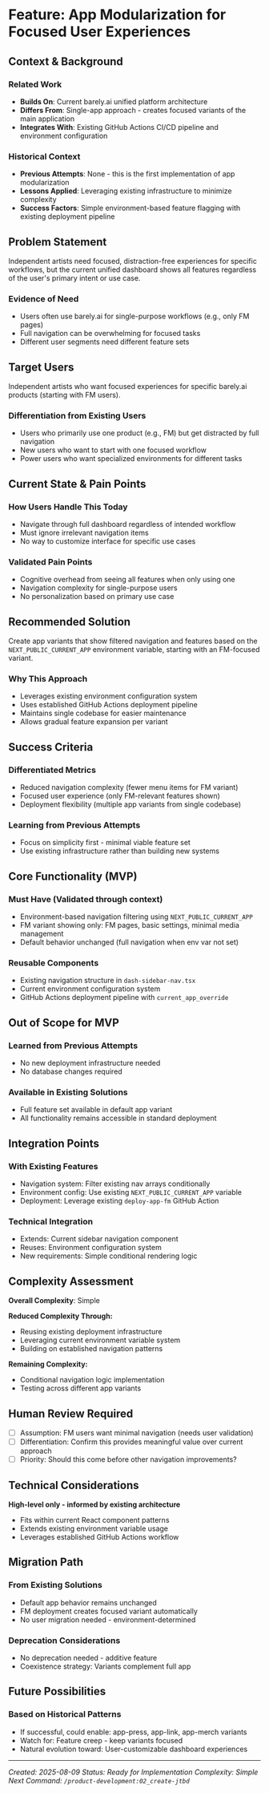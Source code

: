 # Feature: App Modularization for Focused User Experiences

## Context & Background

### Related Work
- **Builds On**: Current barely.ai unified platform architecture
- **Differs From**: Single-app approach - creates focused variants of the main application
- **Integrates With**: Existing GitHub Actions CI/CD pipeline and environment configuration

### Historical Context
- **Previous Attempts**: None - this is the first implementation of app modularization
- **Lessons Applied**: Leveraging existing infrastructure to minimize complexity
- **Success Factors**: Simple environment-based feature flagging with existing deployment pipeline

## Problem Statement

Independent artists need focused, distraction-free experiences for specific workflows, but the current unified dashboard shows all features regardless of the user's primary intent or use case.

### Evidence of Need
- Users often use barely.ai for single-purpose workflows (e.g., only FM pages)
- Full navigation can be overwhelming for focused tasks
- Different user segments need different feature sets

## Target Users

Independent artists who want focused experiences for specific barely.ai products (starting with FM users).

### Differentiation from Existing Users
- Users who primarily use one product (e.g., FM) but get distracted by full navigation
- New users who want to start with one focused workflow
- Power users who want specialized environments for different tasks

## Current State & Pain Points

### How Users Handle This Today
- Navigate through full dashboard regardless of intended workflow
- Must ignore irrelevant navigation items
- No way to customize interface for specific use cases

### Validated Pain Points
- Cognitive overhead from seeing all features when only using one
- Navigation complexity for single-purpose users
- No personalization based on primary use case

## Recommended Solution

Create app variants that show filtered navigation and features based on the `NEXT_PUBLIC_CURRENT_APP` environment variable, starting with an FM-focused variant.

### Why This Approach
- Leverages existing environment configuration system
- Uses established GitHub Actions deployment pipeline
- Maintains single codebase for easier maintenance
- Allows gradual feature expansion per variant

## Success Criteria

### Differentiated Metrics
- Reduced navigation complexity (fewer menu items for FM variant)
- Focused user experience (only FM-relevant features shown)
- Deployment flexibility (multiple app variants from single codebase)

### Learning from Previous Attempts
- Focus on simplicity first - minimal viable feature set
- Use existing infrastructure rather than building new systems

## Core Functionality (MVP)

### Must Have (Validated through context)
- Environment-based navigation filtering using `NEXT_PUBLIC_CURRENT_APP`
- FM variant showing only: FM pages, basic settings, minimal media management
- Default behavior unchanged (full navigation when env var not set)

### Reusable Components
- Existing navigation structure in `dash-sidebar-nav.tsx`
- Current environment configuration system
- GitHub Actions deployment pipeline with `current_app_override`

## Out of Scope for MVP

### Learned from Previous Attempts
- No new deployment infrastructure needed
- No database changes required

### Available in Existing Solutions
- Full feature set available in default app variant
- All functionality remains accessible in standard deployment

## Integration Points

### With Existing Features
- Navigation system: Filter existing nav arrays conditionally
- Environment config: Use existing `NEXT_PUBLIC_CURRENT_APP` variable
- Deployment: Leverage existing `deploy-app-fm` GitHub Action

### Technical Integration
- Extends: Current sidebar navigation component
- Reuses: Environment configuration system
- New requirements: Simple conditional rendering logic

## Complexity Assessment

**Overall Complexity**: Simple

**Reduced Complexity Through:**
- Reusing existing deployment infrastructure
- Leveraging current environment variable system
- Building on established navigation patterns

**Remaining Complexity:**
- Conditional navigation logic implementation
- Testing across different app variants

## Human Review Required

- [ ] Assumption: FM users want minimal navigation (needs user validation)
- [ ] Differentiation: Confirm this provides meaningful value over current approach
- [ ] Priority: Should this come before other navigation improvements?

## Technical Considerations

**High-level only - informed by existing architecture**
- Fits within current React component patterns
- Extends existing environment variable usage
- Leverages established GitHub Actions workflow

## Migration Path

### From Existing Solutions
- Default app behavior remains unchanged
- FM deployment creates focused variant automatically
- No user migration needed - environment-determined

### Deprecation Considerations
- No deprecation needed - additive feature
- Coexistence strategy: Variants complement full app

## Future Possibilities

### Based on Historical Patterns
- If successful, could enable: app-press, app-link, app-merch variants
- Watch for: Feature creep - keep variants focused
- Natural evolution toward: User-customizable dashboard experiences

---

*Created: 2025-08-09*
*Status: Ready for Implementation*
*Complexity: Simple*
*Next Command: `/product-development:02_create-jtbd`*